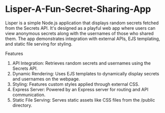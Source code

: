# Lisper-A-Fun-Secret-Sharing-App
Lisper is a simple Node.js application that displays random secrets fetched from the Secrets API. It's designed as a playful web app where users can view anonymous secrets along with the usernames of those who shared them. The app demonstrates integration with external APIs, EJS templating, and static file serving for styling.

Features
1. API Integration: Retrieves random secrets and usernames using the Secrets API.
2. Dynamic Rendering: Uses EJS templates to dynamically display secrets and usernames on the webpage.
3. Styling: Features custom styles applied through external CSS.
4. Express Server: Powered by an Express server for routing and API communication.
5. Static File Serving: Serves static assets like CSS files from the /public directory.
